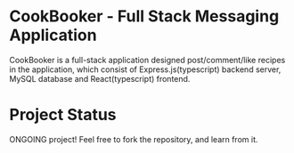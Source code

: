 # CookBooker - Full Stack Messaging Application

CookBooker is a full-stack application designed post/comment/like recipes in the application, which consist of Express.js(typescript) backend server, MySQL database and React(typescript) frontend.

# Project Status
ONGOING project!
Feel free to fork the repository, and learn from it.

